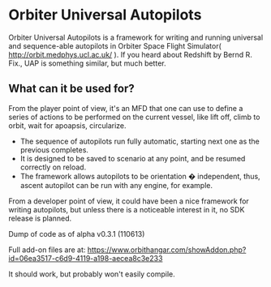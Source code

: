 # Orbiter Universal Autopilots

Orbiter Universal Autopilots is a framework for writing and running universal and sequence-able autopilots in Orbiter Space Flight Simulator( http://orbit.medphys.ucl.ac.uk/ ).
If you heard about Redshift by Bernd R. Fix., UAP is something similar, but much better.

## What can it be used for?

From the player point of view, it's an MFD that one can use to define a series of actions to be performed on the current vessel, like lift off, climb to orbit, wait for apoapsis, circularize.  
 - The sequence of autopilots run fully automatic, starting next one as the previous completes.  
 - It is designed to be saved to scenario at any point, and be resumed correctly on reload.  
 - The framework allows autopilots to be orientation � independent, thus, ascent autopilot can be run with any engine, for example.  
  
From a developer point of view, it could have been a nice framework for writing autopilots, but unless there is a noticeable interest in it, no SDK release is planned.  
  
Dump of code as of alpha v0.3.1 (110613)  
  
Full add-on files are at: https://www.orbithangar.com/showAddon.php?id=06ea3517-c6d9-4119-a198-aecea8c3e233  
  
It should work, but probably won't easily compile.

